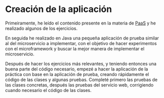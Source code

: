 # Creación de la aplicación

Primeiramente, he leído el contenido presente en la materia de [PaaS](http://jj.github.io/CC/documentos/temas/PaaS) y he realizado algunos de los ejercicios.

En seguida he realizado en Java una pequeña aplicación de prueba similar al del microservicio a implementar, con el objetivo de hacer experimentos con el microframework y buscar la mejor manera de implementar el microservicio.

Después de hacer los ejercicios más relevantes, y teniendo entonces una buena parte del código necesario, empezé a hacer la aplicación de la práctica con base en la aplicación de prueba, creando rápidamente el código de las clases y algunas pruebas. Completé primero las pruebas de las clases concretas, después las pruebas del servicio web, corrigiendo cuando necesario el código de las clases.
